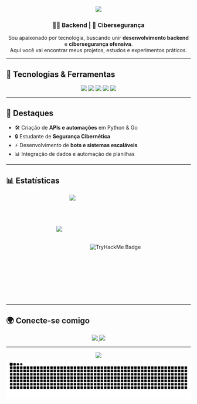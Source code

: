 <!-- Banner -->
<div align="center">
  <img src="https://capsule-render.vercel.app/api?type=waving&color=0:0B0B0B,100:FF0000&height=200&section=header&text=Italo%20Santos&fontSize=42&fontColor=FFFFFF&animation=fadeIn&fontAlignY=35&desc=Offensive%20Security%20%7C%20Red%20Team&descAlign=50&descAlignY=65"/>
</div>

<!-- Intro -->
<h3 align="center">👨‍💻 Backend | 🔐 Cibersegurança</h3>

<p align="center">
Sou apaixonado por tecnologia, buscando unir <b>desenvolvimento backend</b> e <b>cibersegurança ofensiva</b>.<br/>
Aqui você vai encontrar meus projetos, estudos e experimentos práticos.
</p>

---

## 🚀 Tecnologias & Ferramentas
<div align="center">
  <img src="https://cdn.jsdelivr.net/gh/devicons/devicon/icons/python/python-original.svg" width="50"/>
  <img src="https://cdn.jsdelivr.net/gh/devicons/devicon@latest/icons/go/go-original-wordmark.svg" width="50"/>
  <img src="https://cdn.jsdelivr.net/gh/devicons/devicon/icons/django/django-plain.svg" width="50"/>
  <img src="https://cdn.jsdelivr.net/gh/devicons/devicon@latest/icons/flask/flask-original-wordmark.svg" width="50"/>
  <img src="https://cdn.jsdelivr.net/gh/devicons/devicon@latest/icons/docker/docker-original-wordmark.svg" width="50"/>
          
</div>

---

## 📌 Destaques
- 🛠️ Criação de **APIs e automações** em Python & Go  
- 🔒 Estudante de **Segurança Cibernética**  
- ⚡ Desenvolvimento de **bots e sistemas escaláveis**  
- 📊 Integração de dados e automação de planilhas  

---

## 📊 Estatísticas

<div align="center" style="display: flex; align-items: center; justify-content: center; gap: 20px;">
  <img src="https://github-readme-stats.vercel.app/api?username=italoo97&show_icons=true&theme=tokyonight&hide_border=true&count_private=true" height="115"/>
  <img src="https://github-readme-stats.vercel.app/api/top-langs/?username=italoo97&layout=compact&theme=tokyonight&hide_border=true" height="285"/>
  <br><br>
  <img src="https://tryhackme-badges.s3.amazonaws.com/italohugodf39.png?refresh=2" alt="TryHackMe Badge"/>
</div>



---

## 🌍 Conecte-se comigo
<p align="center">
  <a href="[https://www.linkedin.com](https://www.linkedin.com/in/italohbsantos)" target="_blank">
    <img src="https://img.shields.io/badge/LinkedIn-0077B5?style=for-the-badge&logo=linkedin&logoColor=white"/>
  </a>
  <a href="mailto:italohugodf39@email.com">
    <img src="https://img.shields.io/badge/Email-D14836?style=for-the-badge&logo=gmail&logoColor=white"/>
  </a>
</p>

---

<!-- Footer -->
<div align="center">
  <img src="https://capsule-render.vercel.app/api?type=waving&color=0:0B0B0B,100:FF0000&height=120&section=footer"/>
</div>
<div align="center">
  <img src="https://raw.githubusercontent.com/italoo97/italoo97/output/snake.svg" alt="Snake animation" />
</div>

